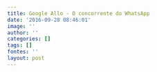 ```yaml
---
title: Google Allo - O concorrente do WhatsApp
date: '2016-09-28 08:46:01'
image: ''
author: ''
categories: []
tags: []
fontes: ''
layout: post
---
```

